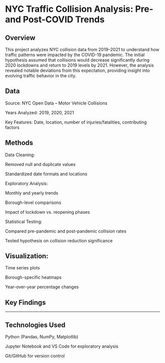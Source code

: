 # **NYC Traffic Collision Analysis: Pre- and Post-COVID Trends**

## Overview
This project analyzes NYC collision data from 2019–2021 to understand how traffic patterns were impacted by the COVID-19 pandemic. The initial hypothesis assumed that collisions would decrease significantly during 2020 lockdowns and return to 2019 levels by 2021. However, the analysis revealed notable deviations from this expectation, providing insight into evolving traffic behavior in the city.

## Data
Source: NYC Open Data – Motor Vehicle Collisions

Years Analyzed: 2019, 2020, 2021

Key Features: Date, location, number of injuries/fatalities, contributing factors

## Methods
Data Cleaning:

Removed null and duplicate values

Standardized date formats and locations

Exploratory Analysis:

Monthly and yearly trends

Borough-level comparisons

Impact of lockdown vs. reopening phases

Statistical Testing:

Compared pre-pandemic and post-pandemic collision rates

Tested hypothesis on collision reduction significance

## Visualization:

Time series plots

Borough-specific heatmaps

Year-over-year percentage changes

## Key Findings

----------------------------------
## Technologies Used
Python (Pandas, NumPy, Matplotlib)

Jupyter Notebook and VS Code for exploratory analysis

Git/GitHub for version control
